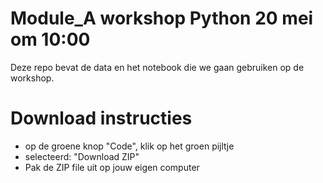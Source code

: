 # Module_A workshop Python 20 mei om 10:00

Deze repo bevat de data en het notebook die we gaan gebruiken op de workshop.

# Download instructies

* op de groene knop "Code", klik op het groen pijltje
* selecteerd: "Download ZIP"
* Pak de ZIP file uit op jouw eigen computer

